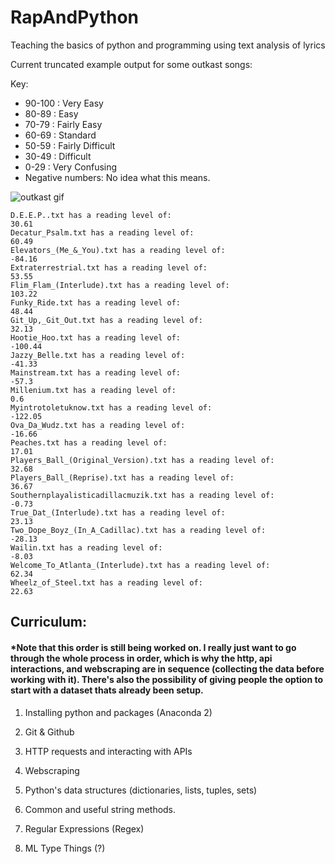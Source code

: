 # RapAndPython
Teaching the basics of python and programming using text analysis of lyrics


Current truncated example output for some outkast songs:


Key:
* 90-100 : Very Easy 
* 80-89 : Easy 
* 70-79 : Fairly Easy 
* 60-69 : Standard 
* 50-59 : Fairly Difficult 
* 30-49 : Difficult 
* 0-29 : Very Confusing
* Negative numbers: No idea what this means.

![outkast gif](https://media.giphy.com/media/OevJJjSjVT02c/giphy.gif)


```
D.E.E.P..txt has a reading level of: 
30.61
Decatur_Psalm.txt has a reading level of: 
60.49
Elevators_(Me_&_You).txt has a reading level of: 
-84.16
Extraterrestrial.txt has a reading level of: 
53.55
Flim_Flam_(Interlude).txt has a reading level of: 
103.22
Funky_Ride.txt has a reading level of: 
48.44
Git_Up,_Git_Out.txt has a reading level of: 
32.13
Hootie_Hoo.txt has a reading level of: 
-100.44
Jazzy_Belle.txt has a reading level of: 
-41.33
Mainstream.txt has a reading level of: 
-57.3
Millenium.txt has a reading level of: 
0.6
Myintrotoletuknow.txt has a reading level of: 
-122.05
Ova_Da_Wudz.txt has a reading level of: 
-16.66
Peaches.txt has a reading level of: 
17.01
Players_Ball_(Original_Version).txt has a reading level of: 
32.68
Players_Ball_(Reprise).txt has a reading level of: 
36.67
Southernplayalisticadillacmuzik.txt has a reading level of: 
-0.73
True_Dat_(Interlude).txt has a reading level of: 
23.13
Two_Dope_Boyz_(In_A_Cadillac).txt has a reading level of: 
-28.13
Wailin.txt has a reading level of: 
-8.03
Welcome_To_Atlanta_(Interlude).txt has a reading level of: 
62.34
Wheelz_of_Steel.txt has a reading level of: 
22.63
```

## Curriculum:
#### *Note that this order is still being worked on. I really just want to go through the whole process in order, which is why the http, api interactions, and webscraping are in sequence (collecting the data before working with it). There's also the possibility of giving people the option to start with a dataset thats already been setup.

1. Installing python and packages (Anaconda 2)

2. Git & Github

3. HTTP requests and interacting with APIs

4. Webscraping

5. Python's data structures (dictionaries, lists, tuples, sets)

6. Common and useful string methods.

7. Regular Expressions (Regex)

7. ML Type Things (?)
